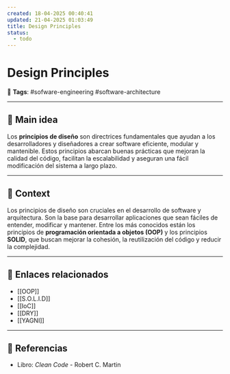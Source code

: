 ```yaml
---
created: 18-04-2025 00:40:41
updated: 21-04-2025 01:03:49
title: Design Principles
status:
  - todo
---
```


# Design Principles

🔖 **Tags**: #sofware-engineering #software-architecture

---

## 🧠 Main idea

Los **principios de diseño** son directrices fundamentales que ayudan a los desarrolladores y diseñadores a crear software eficiente, modular y mantenible. Estos principios abarcan buenas prácticas que mejoran la calidad del código, facilitan la escalabilidad y aseguran una fácil modificación del sistema a largo plazo.

---

## 🧩 Context

Los principios de diseño son cruciales en el desarrollo de software y arquitectura. Son la base para desarrollar aplicaciones que sean fáciles de entender, modificar y mantener. Entre los más conocidos están los principios de **programación orientada a objetos (OOP)** y los principios **SOLID**, que buscan mejorar la cohesión, la reutilización del código y reducir la complejidad.

---

## 🔗 Enlaces relacionados

- [[OOP]] 
- [[S.O.L.I.D]]
- [[IoC]]
- [[DRY]] 
- [[YAGNI]]

---

## 📘 Referencias

- Libro: _Clean Code_ - Robert C. Martin